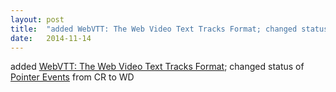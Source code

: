 ```yaml
---
layout: post
title:  "added WebVTT: The Web Video Text Tracks Format; changed status of Pointer Events from CR to WD"
date:   2014-11-14
---
```


added [WebVTT: The Web Video Text Tracks Format](/spec/webvtt1); changed status of [Pointer Events](/spec/pointerevents) from CR to WD


